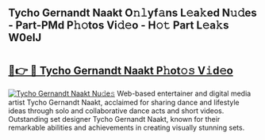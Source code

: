 ## Tycho Gernandt Naakt O𝚗𝚕yf𝚊ns L𝚎a𝚔ed N𝚞𝚍es - Part-PMd P𝚑𝚘tos Vi𝚍𝚎o - H𝚘𝚝 Part L𝚎a𝚔s W0eIJ

# <h2><a href="http://kf2da03.oniu.top/?m=Tycho+Gernandt+Naakt">🔗👉 🔴 Tycho Gernandt Naakt P𝚑ot𝚘𝚜 V𝚒d𝚎o</a></h2>

[![Tycho Gernandt Naakt Nu𝚍e𝚜](https://i.imgur.com/0qMVB7G.gif)](http://kf2da03.oniu.top/?m=Tycho+Gernandt+Naakt)
Web-based entertainer and digital media artist Tycho Gernandt Naakt, acclaimed for sharing dance and lifestyle ideas through solo and collaborative dance acts and short videos. Outstanding set designer Tycho Gernandt Naakt, known for their remarkable abilities and achievements in creating visually stunning sets.  
